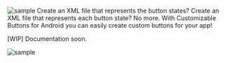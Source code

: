 ![sample](https://i.imgur.com/EHvANGf.png)
Create an XML file that represents the button states? Create an XML file that represents each button state? No more. With Customizable Buttons for Android you can easily create custom buttons for your app!

[WIP] Documentation soon.

![sample](https://i.imgur.com/da0NXnf.gif)
